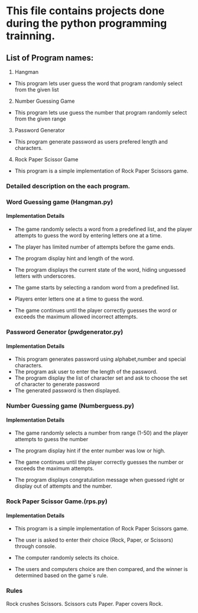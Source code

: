 # This file contains projects done during the python programming trainning.

## List of Program names:
1. Hangman
 * This program lets user guess the word that program randomly select from the given list
2. Number Guessing Game
* This program lets use guess the number that program randomly select from the given range
3. Password Generator 
* This program generate password as users prefered length and characters.
4. Rock Paper Scissor Game
* This program is a simple implementation of Rock Paper Scissors game.

### Detailed description on the each program.

### Word Guessing game (Hangman.py)
#### Implementation Details
*  The game randomly selects a word from a predefined list, and the player attempts to guess the word by entering letters one at a time. 

* The player has limited number of attempts before the game ends.

* The program display hint and length of the word.

* The program displays the current state of the word, hiding unguessed letters with underscores. 

* The game starts by selecting a random word from a predefined list.

* Players enter letters one at a time to guess the word. 

* The game continues until the player correctly guesses the word or exceeds the maximum allowed incorrect attempts.

### Password Generator  (pwdgenerator.py)
#### Implementation Details

* This program generates password using alphabet,number and special characters.
* The program ask user to enter the length of the password.
* The program display the list of character set and ask to choose the set of character to generate password
* The generated password is then displayed.

### Number Guessing game (Numberguess.py)
#### Implementation Details
*  The game randomly selects a number from range (1-50) and the player attempts to guess the number

* The program display hint if the enter number was low or high.

* The game continues until the player correctly guesses the number or exceeds the maximum attempts.

* The program displays congratulation message when guessed right or display out of attempts and the number.




### Rock Paper Scissor Game.(rps.py)
#### Implementation Details
* This program is a simple implementation of Rock Paper Scissors game.

* The user is asked to enter their choice (Rock, Paper, or Scissors) through console. 

* The computer randomly selects its choice. 

* The users and computers choice are then compared, and the winner is determined based on the game´s rule.

### Rules 
Rock crushes Scissors.
Scissors cuts Paper.
Paper covers Rock.



